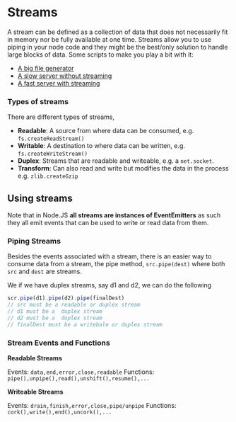 # Streams 

A stream can be defined as a collection of data that does not necessarily fit in memory nor be fully available at one time.
Streams allow you to use piping in your node code and they might be the best/only solution to handle large blocks of data. Some scripts to make you play a bit with it:

* [A big file generator](scripts/streams/bigFileMaker.js)
* [A slow server without streaming](scripts/streams/server.js)
* [A fast server with streaming](scripts/streams/serverStream.js)

### Types of streams

There are different types of streams,

* **Readable**: A source from where data can be consumed, e.g. `fs.createReadStream()`
* **Writable**: A destination to where data can be written, e.g. `fs.createWriteStream()`
* **Duplex**: Streams that are readable and writeable, e.g. a `net.socket`.
* **Transform**: Can also read and write but modifies the data in the process e.g. `zlib.createGzip`

## Using streams

Note that in Node.JS **all streams are instances of EventEmitters** as such they all emit events that can be used to write or read data from them.


### Piping Streams

Besides the events associated with a stream, there is an easier way to consume data from a stream, the pipe method, `src.pipe(dest)` where both `src` and `dest` are streams. 

We if we have duplex streams, say d1 and d2, we can do the following 
```javascript
scr.pipe(d1).pipe(d2).pipe(finalDest)
// src must be a readable or duplex stream
// d1 must be a  duplex stream
// d2 must be a  duplex stream
// finalDest must be a writebale or duplex stream
```

### Stream Events and Functions 

**Readable Streams**

Events: `data,end,error,close,readable`
Functions: `pipe(),unpipe(),read(),unshift(),resume(),...`

**Writeable Streams**

Events: `drain,finish,error,close,pipe/unpipe`
Functions: `cork(),write(),end(),uncork(),...`
